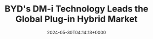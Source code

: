 ---
title: "BYD's DM-i Technology Leads the Global Plug-in Hybrid Market"
description: "BYD's DM-i technology increases the engine's thermal efficiency to 46.06%, achieving a fuel consumption of only 2.9L per 100 km with a comprehensive range of 2100 km."
image: "images/post/2024/05/image-2.png"
date: "2024-05-30T04:14:13+0000"
categories: ["News"]
tags: ["BYD", "Plug-in hybrid electric vehicle"]
type: "regular" # available types: [featured/regular]
draft: false
sitemapExclude: false
---